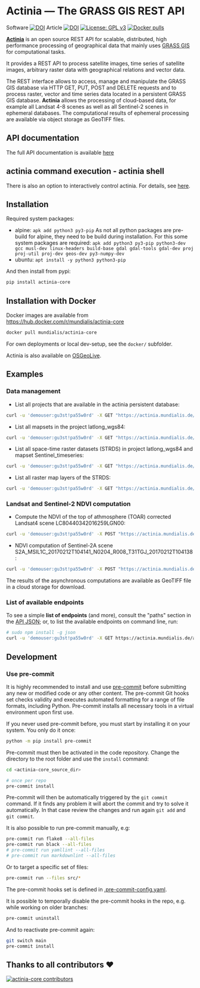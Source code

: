 # Actinia — The GRASS GIS REST API

Software [![DOI](https://zenodo.org/badge/DOI/10.5281/zenodo.5879231.svg)](https://doi.org/10.5281/zenodo.5879231)
Article [![DOI](https://zenodo.org/badge/DOI/10.5281/zenodo.2631917.svg)](https://doi.org/10.5281/zenodo.2631917)
[![License: GPL v3](https://img.shields.io/badge/License-GPL%20v3-blue.svg)](https://www.gnu.org/licenses/gpl-3.0)
[![Docker pulls](https://img.shields.io/docker/pulls/mundialis/actinia-core.svg)](https://hub.docker.com/r/mundialis/actinia-core)

**[Actinia](https://actinia.mundialis.de/)** is an open source REST API for scalable, distributed, high performance
processing of geographical data that mainly uses [GRASS GIS](https://grass.osgeo.org/) for computational tasks.

It provides a REST API to process satellite images, time series of satellite images,
arbitrary raster data with geographical relations and vector data.

The REST interface allows to access, manage and manipulate the GRASS GIS
database via HTTP GET, PUT, POST and DELETE requests and to process raster, vector and
time series data located in a persistent GRASS GIS database.
**Actinia** allows the processing of cloud-based data, for example all Landsat 4-8 scenes as well as all
Sentinel-2 scenes in ephemeral databases. The computational results of ephemeral processing
are available via object storage as GeoTIFF files.

## API documentation

<!---
a more complete API documentation generated with Spinx was here: https://actinia.mundialis.de/api_docs
but no longer exists
--->

The full API documentation is available [here](https://redocly.github.io/redoc/?url=https://actinia.mundialis.de/latest/swagger.json&nocors)

## actinia command execution - actinia shell

There is also an option to interactively control actinia. For details,
see [here](https://github.com/actinia-org/ace).

## Installation

Required system packages:

- alpine: `apk add python3 py3-pip`
  As not all python packages are pre-build for alpine, they need to be build during installation. For this some system packages are required:
  `apk add python3 py3-pip python3-dev gcc musl-dev linux-headers build-base gdal gdal-tools gdal-dev proj proj-util proj-dev geos-dev py3-numpy-dev`
- ubuntu: `apt install -y python3 python3-pip`

And then install from pypi:

```bash
pip install actinia-core
```

## Installation with Docker

Docker images are available from https://hub.docker.com/r/mundialis/actinia-core

```bash
docker pull mundialis/actinia-core
```

For own deployments or local dev-setup, see the `docker/` subfolder.

Actinia is also available on [OSGeoLive](https://live.osgeo.org/en/overview/actinia_overview.html).

## Examples

### Data management

- List all projects that are available in the actinia persistent database:

```bash
curl -u 'demouser:gu3st!pa55w0rd' -X GET "https://actinia.mundialis.de/api/v3/projects"
```

- List all mapsets in the project latlong_wgs84:

```bash
curl -u 'demouser:gu3st!pa55w0rd' -X GET "https://actinia.mundialis.de/api/v3/projects/latlong_wgs84/mapsets"
```

- List all space-time raster datasets (STRDS) in project latlong_wgs84 and mapset Sentinel_timeseries:

```bash
curl -u 'demouser:gu3st!pa55w0rd' -X GET "https://actinia.mundialis.de/api/v3/projects/latlong_wgs84/mapsets/modis_ndvi_global/strds"
```

- List all raster map layers of the STRDS:

```bash
curl -u 'demouser:gu3st!pa55w0rd' -X GET "https://actinia.mundialis.de/api/v3/projects/latlong_wgs84/mapsets/modis_ndvi_global/strds/ndvi_16_5600m/raster_layers"
```

### Landsat and Sentinel-2 NDVI computation

- Compute the NDVI of the top of athmosphere (TOAR) corrected Landsat4 scene LC80440342016259LGN00:

```bash
curl -u 'demouser:gu3st!pa55w0rd' -X POST "https://actinia.mundialis.de/api/v3/landsat_process/LC80440342016259LGN00/TOAR/NDVI"
```

- NDVI computation of Sentinel-2A scene S2A_MSIL1C_20170212T104141_N0204_R008_T31TGJ_20170212T104138:

```bash
curl -u 'demouser:gu3st!pa55w0rd' -X POST "https://actinia.mundialis.de/api/v3/sentinel2_process/ndvi/S2A_MSIL1C_20170212T104141_N0204_R008_T31TGJ_20170212T104138"
```

The results of the asynchronous computations are available as GeoTIFF file in a cloud storage for download.

### List of available endpoints

To see a simple **list of endpoints** (and more), consult the "paths" section in the [API JSON](https://actinia.mundialis.de/api/v3/swagger.json); or, to list the available endpoints on command line, run:

```bash
# sudo npm install -g json
curl -u 'demouser:gu3st!pa55w0rd' -X GET https://actinia.mundialis.de/api/v3/swagger.json | json paths | json -ka
```

## Development

### Use pre-commit

It is highly recommended to install and use [pre-commit](https://pre-commit.com)
before submitting any new or modified code or any other content. The pre-commit
Git hooks set checks validity and executes automated formatting for
a range of file formats, including Python. Pre-commit installs
all necessary tools in a virtual environment upon first use.

If you never used pre-commit before, you must start by installing it on your
system. You only do it once:

```bash
python -m pip install pre-commit
```

Pre-commit must then be activated in the code repository. Change the directory
to the root folder and use the `install` command:

```bash
cd <actinia-core_source_dir>

# once per repo
pre-commit install
```

Pre-commit will then be automatically triggered by the `git commit` command. If
it finds any problem it will abort the commit and try to solve it automatically.
In that case review the changes and run again `git add` and
`git commit`.

It is also possible to run pre-commit manually, e.g:

```bash
pre-commit run flake8 --all-files
pre-commit run black --all-files
# pre-commit run yamllint --all-files
# pre-commit run markdownlint --all-files
```

Or to target a specific set of files:

```bash
pre-commit run --files src/*
```

The pre-commit hooks set is defined in
[.pre-commit-config.yaml](.pre-commit-config.yaml).

It is possible to temporally disable the pre-commit hooks in the repo, e.g. while
working on older branches:

```bash
pre-commit uninstall
```

And to reactivate pre-commit again:

```bash
git switch main
pre-commit install
```

## Thanks to all contributors ❤

[![actinia-core contributors](https://contrib.rocks/image?repo=actinia-org/actinia-core "actinia-core contributors")](https://github.com/actinia-org/actinia-core/graphs/contributors)
